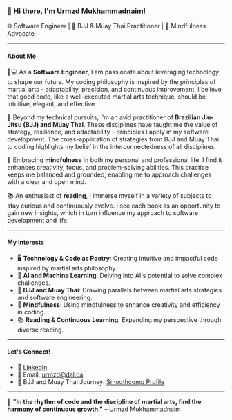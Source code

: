 ### 👋 Hi there, I'm Urmzd Mukhammadnaim!

🌐 Software Engineer | 🥋 BJJ & Muay Thai Practitioner | 🧘 Mindfulness Advocate

---

#### About Me

👨💻 As a **Software Engineer**, I am passionate about leveraging technology to shape our future. My coding philosophy is inspired by the principles of martial arts - adaptability, precision, and continuous improvement. I believe that good code, like a well-executed martial arts technique, should be intuitive, elegant, and effective.

🥋 Beyond my technical pursuits, I'm an avid practitioner of **Brazilian Jiu-Jitsu (BJJ) and Muay Thai**. These disciplines have taught me the value of strategy, resilience, and adaptability - principles I apply in my software development. The cross-application of strategies from BJJ and Muay Thai to coding highlights my belief in the interconnectedness of all disciplines.

🧘 Embracing **mindfulness** in both my personal and professional life, I find it enhances creativity, focus, and problem-solving abilities. This practice keeps me balanced and grounded, enabling me to approach challenges with a clear and open mind.

📚 An enthusiast of **reading**, I immerse myself in a variety of subjects to stay curious and continuously evolve. I see each book as an opportunity to gain new insights, which in turn influence my approach to software development and life.

---

#### My Interests

- 🖥️ **Technology & Code as Poetry**: Creating intuitive and impactful code inspired by martial arts philosophy.
- 🤖 **AI and Machine Learning**: Delving into AI's potential to solve complex challenges.
- 🥋 **BJJ and Muay Thai**: Drawing parallels between martial arts strategies and software engineering.
- 🧘 **Mindfulness**: Using mindfulness to enhance creativity and efficiency in coding.
- 📚 **Reading & Continuous Learning**: Expanding my perspective through diverse reading.

---

#### Let's Connect!

- 💼 [LinkedIn](https://www.linkedin.com/in/urmzd)
- 📧 Email: [urmzd@dal.ca](mailto:urmzd@dal.ca)
- 📸 BJJ and Muay Thai Journey: [Smoothcomp Profile](https://smoothcomp.com/en/profile/760300)

---

🚀 **"In the rhythm of code and the discipline of martial arts, find the harmony of continuous growth."** – Urmzd Mukhammadnaim
